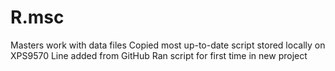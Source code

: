 # R.msc
Masters work with data files
Copied most up-to-date script stored locally on XPS9570
Line added from GitHub
Ran script for first time in new project